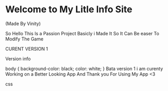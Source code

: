 # Welcome to My Litle Info Site
(Made By Vinity)

So Hello This Is a Passion Project Basicly i Made It So It Can Be easer To Modify The Game

CURENT VERSION 1

Version info 

body {
    background-color: black;
    color: white;
}
Bata version 1 i am curenty
Working on a Better Looking
App And Thank you For Using
My App <3

css

